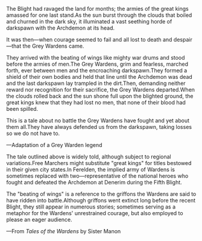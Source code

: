 The Blight had ravaged the land for months; the armies of the great kings amassed for one last stand.As the sun burst through the clouds that boiled and churned in the dark sky, it illuminated a vast seething horde of darkspawn with the Archdemon at its head.

It was then—when courage seemed to fail and all lost to death and despair—that the Grey Wardens came.

They arrived with the beating of wings like mighty war drums and stood before the armies of men.The Grey Wardens, grim and fearless, marched forth, ever between men and the encroaching darkspawn.They formed a shield of their own bodies and held that line until the Archdemon was dead and the last darkspawn lay trampled in the dirt.Then, demanding neither reward nor recognition for their sacrifice, the Grey Wardens departed.When the clouds rolled back and the sun shone full upon the blighted ground, the great kings knew that they had lost no men, that none of their blood had been spilled.

This is a tale about no battle the Grey Wardens have fought and yet about them all.They have always defended us from the darkspawn, taking losses so we do not have to.

—Adaptation of a Grey Warden legend

The tale outlined above is widely told, although subject to regional variations.Free Marchers might substitute "great kings" for titles bestowed in their given city states.In Ferelden, the implied army of Wardens is sometimes replaced with two—representative of the national heroes who fought and defeated the Archdemon at Denerim during the Fifth Blight.

The "beating of wings" is a reference to the griffons the Wardens are said to have ridden into battle.Although griffons went extinct long before the recent Blight, they still appear in numerous stories; sometimes serving as a metaphor for the Wardens' unrestrained courage, but also employed to please an eager audience.

—From <i> Tales of the Wardens </i> by Sister Manon